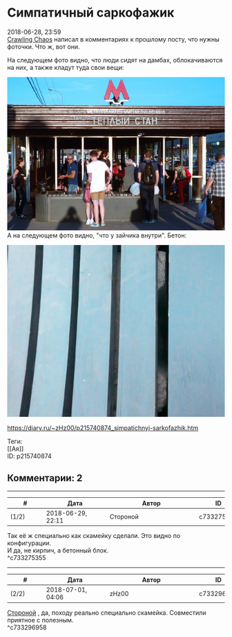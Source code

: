 Симпатичный саркофажик
======================

  
2018-06-28, 23:59  
  [Crawling Chaos](http://degozaru.diary.ru "Фундаментальная ошибка атрибуции")  написал в комментариях к прошлому посту, что нужны фоточки. Что ж, вот они.   
   
 На следующем фото видно, что люди сидят на дамбах, облокачиваются на них, а также кладут туда свои вещи:   
   
   [![](pics/hEAdlm4l.jpg)](https://i.imgur.com/hEAdlm4.jpg)     
 А на следующем фото видно, "что у зайчика внутри". Бетон:   
   
   [![](pics/fi6uAKul.jpg)](https://i.imgur.com/fi6uAKu.jpg)     
  
<https://diary.ru/~zHz00/p215740874_simpatichnyj-sarkofazhik.htm>  
  
Теги:  
[[Ая]]  
ID: p215740874  


Комментарии: 2
--------------

  


---



|         #         |              Дата              |                     Автор                     |           ID           |
| --- | --- | --- | --- |
| (1/2) | 2018-06-29, 22:11 | Стороной | c733275355 |

  
 Так её ж специально как скамейку сделали. Это видно по конфигурации.   
 И да, не кирпич, а бетонный блок.   
 ^c733275355

---



|         #         |              Дата              |                     Автор                     |           ID           |
| --- | --- | --- | --- |
| (2/2) | 2018-07-01, 04:06 | zHz00 | c733296958 |

  
  [Стороной](http://1047.diary.ru "И васильки, и я, и тополя")  , да, походу реально специально скамейка. Совместили приятное с полезным.   
 ^c733296958